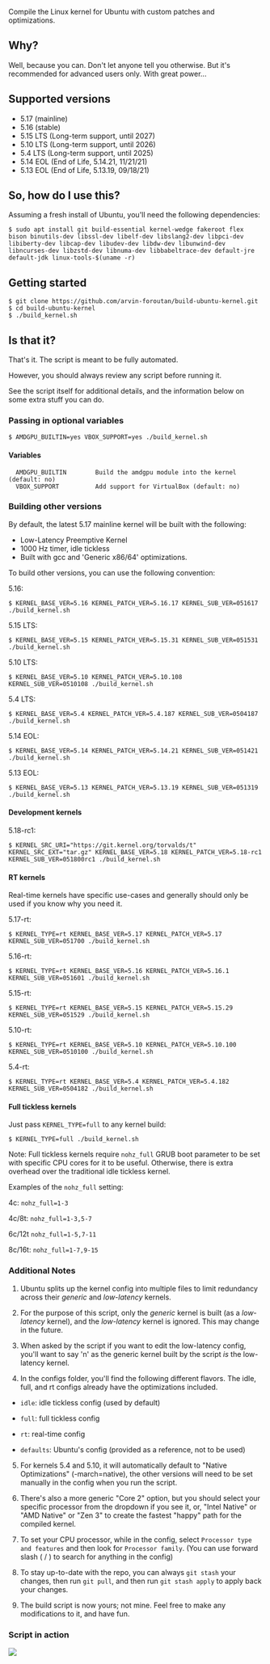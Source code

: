 Compile the Linux kernel for Ubuntu with custom patches and optimizations.

## Why?

Well, because you can. Don't let anyone tell you otherwise. But it's recommended for advanced users only. With great power...

## Supported versions

- 5.17 (mainline)
- 5.16 (stable)
- 5.15 LTS (Long-term support, until 2027)
- 5.10 LTS (Long-term support, until 2026)
- 5.4 LTS (Long-term support, until 2025)
- 5.14 EOL (End of Life, 5.14.21, 11/21/21)
- 5.13 EOL (End of Life, 5.13.19, 09/18/21)

## So, how do I use this?

Assuming a fresh install of Ubuntu, you'll need the following dependencies:

```console
$ sudo apt install git build-essential kernel-wedge fakeroot flex bison binutils-dev libssl-dev libelf-dev libslang2-dev libpci-dev libiberty-dev libcap-dev libudev-dev libdw-dev libunwind-dev libncurses-dev libzstd-dev libnuma-dev libbabeltrace-dev default-jre default-jdk linux-tools-$(uname -r)

```

## Getting started

```console
$ git clone https://github.com/arvin-foroutan/build-ubuntu-kernel.git
$ cd build-ubuntu-kernel
$ ./build_kernel.sh
```

## Is that it?

That's it. The script is meant to be fully automated.

However, you should always review any script before running it.

See the script itself for additional details, and the information below on some extra stuff you can do.

### Passing in optional variables

```console
$ AMDGPU_BUILTIN=yes VBOX_SUPPORT=yes ./build_kernel.sh
```

#### Variables

```console
  AMDGPU_BUILTIN		Build the amdgpu module into the kernel (default: no)
  VBOX_SUPPORT			Add support for VirtualBox (default: no)
```

### Building other versions

By default, the latest 5.17 mainline kernel will be built with the following:

- Low-Latency Preemptive Kernel
- 1000 Hz timer, idle tickless
- Built with gcc and 'Generic x86/64' optimizations.

To build other versions, you can use the following convention:

5.16:

```console
$ KERNEL_BASE_VER=5.16 KERNEL_PATCH_VER=5.16.17 KERNEL_SUB_VER=051617 ./build_kernel.sh
```

5.15 LTS:

```console
$ KERNEL_BASE_VER=5.15 KERNEL_PATCH_VER=5.15.31 KERNEL_SUB_VER=051531 ./build_kernel.sh
```

5.10 LTS:

```console
$ KERNEL_BASE_VER=5.10 KERNEL_PATCH_VER=5.10.108 KERNEL_SUB_VER=0510108 ./build_kernel.sh
```

5.4 LTS:

```console
$ KERNEL_BASE_VER=5.4 KERNEL_PATCH_VER=5.4.187 KERNEL_SUB_VER=0504187 ./build_kernel.sh

```

5.14 EOL:

```console
$ KERNEL_BASE_VER=5.14 KERNEL_PATCH_VER=5.14.21 KERNEL_SUB_VER=051421 ./build_kernel.sh
```

5.13 EOL:

```console
$ KERNEL_BASE_VER=5.13 KERNEL_PATCH_VER=5.13.19 KERNEL_SUB_VER=051319 ./build_kernel.sh
```

#### Development kernels

5.18-rc1:

```console
$ KERNEL_SRC_URI="https://git.kernel.org/torvalds/t" KERNEL_SRC_EXT="tar.gz" KERNEL_BASE_VER=5.18 KERNEL_PATCH_VER=5.18-rc1 KERNEL_SUB_VER=051800rc1 ./build_kernel.sh
```

#### RT kernels

Real-time kernels have specific use-cases and generally should only be used if you know why you need it.

5.17-rt:

```console
$ KERNEL_TYPE=rt KERNEL_BASE_VER=5.17 KERNEL_PATCH_VER=5.17 KERNEL_SUB_VER=051700 ./build_kernel.sh
```

5.16-rt:

```console
$ KERNEL_TYPE=rt KERNEL_BASE_VER=5.16 KERNEL_PATCH_VER=5.16.1 KERNEL_SUB_VER=051601 ./build_kernel.sh
```

5.15-rt:

```console
$ KERNEL_TYPE=rt KERNEL_BASE_VER=5.15 KERNEL_PATCH_VER=5.15.29 KERNEL_SUB_VER=051529 ./build_kernel.sh
```

5.10-rt:

```console
$ KERNEL_TYPE=rt KERNEL_BASE_VER=5.10 KERNEL_PATCH_VER=5.10.100 KERNEL_SUB_VER=0510100 ./build_kernel.sh
```

5.4-rt:

```console
$ KERNEL_TYPE=rt KERNEL_BASE_VER=5.4 KERNEL_PATCH_VER=5.4.182 KERNEL_SUB_VER=0504182 ./build_kernel.sh
```

#### Full tickless kernels

Just pass `KERNEL_TYPE=full` to any kernel build:

```console
$ KERNEL_TYPE=full ./build_kernel.sh
```

Note: Full tickless kernels require `nohz_full` GRUB boot parameter to be set with specific CPU cores for it to be useful. Otherwise, there is extra overhead over the traditional idle tickless kernel. 

Examples of the `nohz_full` setting:

4c: `nohz_full=1-3`

4c/8t: `nohz_full=1-3,5-7`

6c/12t `nohz_full=1-5,7-11`

8c/16t: `nohz_full=1-7,9-15`

### Additional Notes

1. Ubuntu splits up the kernel config into multiple files to limit redundancy across their *generic* and *low-latency* kernels.

2. For the purpose of this script, only the *generic* kernel is built (as a *low-latency* kernel), and the *low-latency* kernel is ignored. This may change in the future.

3. When asked by the script if you want to edit the low-latency config, you'll want to say 'n' as the generic kernel built by the script *is* the low-latency kernel.

4. In the configs folder, you'll find the following different flavors. The idle, full, and rt configs already have the optimizations included.

 - `idle`: idle tickless config (used by default)

 - `full`: full tickless config

 - `rt`: real-time config
 
 - `defaults`: Ubuntu's config (provided as a reference, not to be used)
 
5. For kernels 5.4 and 5.10, it will automatically default to "Native Optimizations" (-march=native), the other versions will need to be set manually in the config when you run the script. 

6. There's also a more generic "Core 2" option, but you should select your specific processor from the dropdown if you see it, or, "Intel Native" or "AMD Native" or "Zen 3" to create the fastest "happy" path for the compiled kernel.

7. To set your CPU processor, while in the config, select `Processor type and features` and then look for `Processor family`. (You can use forward slash ( / ) to search for anything in the config)

8. To stay up-to-date with the repo, you can always `git stash` your changes, then run `git pull`, and then run `git stash apply` to apply back your changes.

9. The build script is now yours; not mine. Feel free to make any modifications to it, and have fun.

### Script in action

![](https://i.imgur.com/1ByFhHi.gif)
